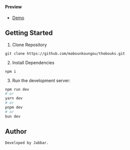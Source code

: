 #

#### Preview

- [Demo](https://mabounkoungou.github.io/thebouks/)



## Getting Started

1. Clone Repository

```
git clone https://github.com/mabounkoungou/thebouks.git
```

2. Install Dependencies

```
npm i
```

3. Run the development server:

```bash
npm run dev
# or
yarn dev
# or
pnpm dev
# or
bun dev
```

## Author

```
Developed by Jabbar.
```

